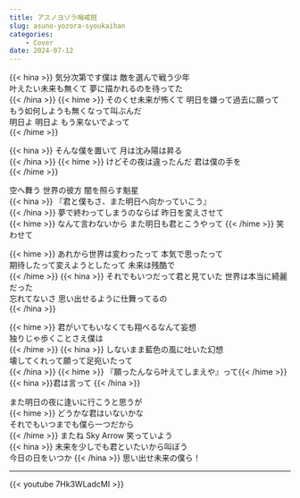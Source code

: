 ```yaml
---
title: アスノヨゾラ哨戒班
slug: asuno-yozora-syoukaihan
categories:
    - Cover
date: 2024-07-12
---
```

{{< hina >}}
気分次第です僕は 敵を選んで戦う少年  
叶えたい未来も無くて 夢に描かれるのを待ってた  
{{< /hina >}}
{{< hime >}}
そのくせ未来が怖くて 明日を嫌って過去に願って  
もう如何しようも無くなって叫ぶんだ  
明日よ 明日よ もう来ないでよって  
{{< /hime >}}

{{< hina >}}
そんな僕を置いて 月は沈み陽は昇る  
{{< /hina >}}
{{< hime >}}
けどその夜は違ったんだ 君は僕の手を  
{{< /hime >}}

空へ舞う 世界の彼方 闇を照らす魁星  
{{< hina >}}
『君と僕もさ、また明日へ向かっていこう』  
{{< /hina >}}
夢で終わってしまうのならば 昨日を変えさせて  
{{< hime >}}
なんて言わないから また明日も君とこうやって 
{{< /hime >}}
笑わせて  

{{< hime >}}
あれから世界は変わったって 本気で思ったって  
期待したって変えようとしたって 未来は残酷で  
{{< /hime >}}
{{< hina >}}
それでもいつだって君と見ていた 世界は本当に綺麗だった  
忘れてないさ 思い出せるように仕舞ってるの  
{{< /hina >}}

{{< hime >}}
君がいてもいなくても翔べるなんて妄想  
独りじゃ歩くことさえ僕は  
{{< /hime >}}
{{< hina >}}
しないまま藍色の風に吐いた幻想  
壊してくれって願って足宛いたって  
{{< /hina >}}
{{< hime >}}
『願ったんなら叶えてしまえや』って{{< /hime >}}{{< hina >}}君は言って  {{< /hina >}}

また明日の夜に逢いに行こうと思うが  
{{< hime >}}
どうかな君はいないかな  
それでもいつまでも僕ら一つだから  
{{< /hime >}}
またね Sky Arrow 笑っていよう  
{{< hina >}}
未来を少しでも君といたいから叫ぼう  
今日の日をいつか 
{{< /hina >}}
思い出せ未来の僕ら！  

---

{{< youtube 7Hk3WLadcMI >}}